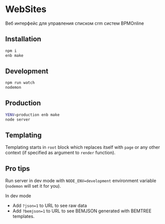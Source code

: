 # WebSites
Веб интерфейс для управления списком crm систем BPMOnline

## Installation

```sh
npm i
enb make
```

## Development

```sh
npm run watch
nodemon
```

## Production

```sh
YENV=production enb make
node server
```

## Templating

Templating starts in `root` block which replaces itself with `page` or any other context (if specified as argument to `render` function).

## Pro tips

Run server in dev mode with `NODE_ENV=development` environment variable (`nodemon` will set it for you).

In dev mode

* Add `?json=1` to URL to see raw data
* Add `?bemjson=1` to URL to see BEMJSON generated with BEMTREE templates.
